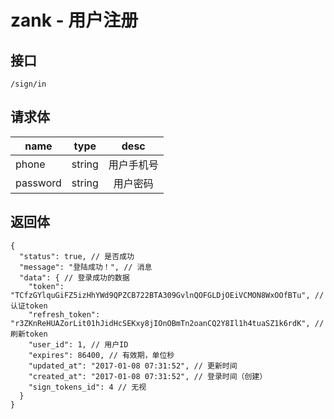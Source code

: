 # zank - 用户注册

## 接口
```
/sign/in
```

## 请求体
| name     | type     | desc     |
|----------|:--------:|:--------:|
| phone    | string   | 用户手机号|
| password | string   | 用户密码  |


## 返回体
```json5
{
  "status": true, // 是否成功
  "message": "登陆成功！", // 消息
  "data": { // 登录成功的数据
    "token": "TCfzGYlquGiFZ5izHhYWd9QPZCB722BTA309GvlnQOFGLDjOEiVCMON8WxOOfBTu", // 认证token
    "refresh_token": "r3ZKnReHUAZorLit01hJidHcSEKxy8jIOnOBmTn2oanCQ2Y8Il1h4tuaSZ1k6rdK", // 刷新token
    "user_id": 1, // 用户ID
    "expires": 86400, // 有效期，单位秒
    "updated_at": "2017-01-08 07:31:52", // 更新时间
    "created_at": "2017-01-08 07:31:52", // 登录时间（创建）
    "sign_tokens_id": 4 // 无视
  }
}
```
